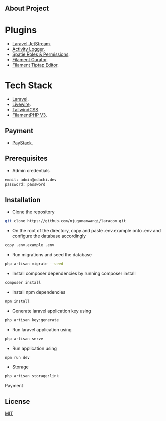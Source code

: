 ## About Project

# Plugins

- [Laravel JetStream](https://jetstream.laravel.com/introduction.html).
- [Activity Logger](https://filamentphp.com/plugins/z3d0x-logger).
- [Spatie Roles & Permissions](https://filamentphp.com/plugins/tharinda-rodrigo-spatie-roles-permissions).
- [Filament Curator](https://filamentphp.com/plugins/awcodes-curator).
- [Filament Tiptap Editor](https://filamentphp.com/plugins/awcodes-tiptap-editor).

# Tech Stack

- [Laravel](https://laravel.com).
- [Livewire](https://livewire.laravel.com).
- [TailwindCSS](https://tailwindcss.com).
- [FilamentPHP V3](https://filamentphp.com).

## Payment

- [PayStack](https://github.com/unicodeveloper/laravel-paystack).

## Prerequisites

- Admin credentials
```bash
email: admin@ndachi.dev
password: password
```

## Installation
- Clone the repository

```bash
git clone https://github.com/njugunamwangi/laracom.git
```
- On the root of the directory, copy and paste .env.example onto .env and configure the database accordingly
 ```bash
copy .env.example .env
```

- Run migrations and seed the database
```bash
php artisan migrate --seed
```

- Install composer dependencies by running composer install
 ```bash
composer install
```

- Install npm dependencies
```bash
npm install
```

- Generate laravel application key using 
```bash
php artisan key:generate
```

- Run laravel application using 
```bash
php artisan serve
```

- Run application using 
```bash
npm run dev
```

- Storage
```bash
php artisan storage:link
```

Payment 

## License

[MIT](https://choosealicense.com/licenses/mit/)

